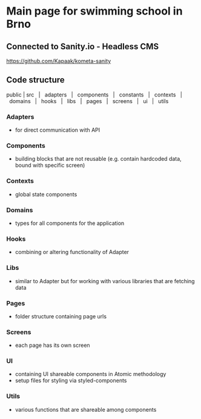 # Main page for swimming school in Brno

## Connected to Sanity.io - Headless CMS
https://github.com/Kapaak/kometa-sanity

## Code structure

public
|
src
&nbsp;&nbsp;|
&nbsp;&nbsp;adapters
&nbsp;&nbsp;|
&nbsp;&nbsp;components
&nbsp;&nbsp;|
&nbsp;&nbsp;constants
&nbsp;&nbsp;|
&nbsp;&nbsp;contexts
&nbsp;&nbsp;|
&nbsp;&nbsp;domains
&nbsp;&nbsp;|
&nbsp;&nbsp;hooks
&nbsp;&nbsp;|
&nbsp;&nbsp;libs
&nbsp;&nbsp;|
&nbsp;&nbsp;pages
&nbsp;&nbsp;|
&nbsp;&nbsp;screens
&nbsp;&nbsp;|
&nbsp;&nbsp;ui
&nbsp;&nbsp;|
&nbsp;&nbsp;utils

### Adapters

- for direct communication with API

### Components

- building blocks that are not reusable (e.g. contain hardcoded data, bound with specific screen)

### Contexts

- global state components

### Domains

- types for all components for the application

### Hooks

- combining or altering functionality of Adapter

### Libs

- similar to Adapter but for working with various libraries that are fetching data

### Pages

- folder structure containing page urls

### Screens

- each page has its own screen

### UI

- containing UI shareable components in Atomic methodology
- setup files for styling via styled-components

### Utils

- various functions that are shareable among components
